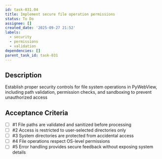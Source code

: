 ```yaml
---
id: task-031.04
title: Implement secure file operation permissions
status: To Do
assignee: []
created_date: '2025-09-27 21:52'
labels:
  - security
  - permissions
  - validation
dependencies: []
parent_task_id: task-031
---
```


## Description

Establish proper security controls for file system operations in PyWebView, including path validation, permission checks, and sandboxing to prevent unauthorized access

## Acceptance Criteria
<!-- AC:BEGIN -->
- [ ] #1 File paths are validated and sanitized before processing
- [ ] #2 Access is restricted to user-selected directories only
- [ ] #3 System directories are protected from accidental access
- [ ] #4 File operations respect OS-level permissions
- [ ] #5 Error handling provides secure feedback without exposing system details
<!-- AC:END -->
